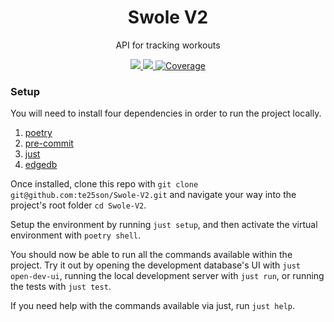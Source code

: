 <h1 align="center">Swole V2</h1>

<p align="center">API for tracking workouts</p>

<div align="center">
  <a href="https://github.com/charliermarsh/ruff">
    <img src="https://img.shields.io/endpoint?url=https://raw.githubusercontent.com/charliermarsh/ruff/main/assets/badge/v0.json">
  </a>
  <a href="https://github.com/te25son/Swole-V2/actions/workflows/test.yml">
    <img src="https://github.com/te25son/Swole-V2/actions/workflows/test.yml/badge.svg">
  </a>
  <a href="https://coverage-badge.samuelcolvin.workers.dev/redirect/te25son/Swole-V2" target="_blank">
    <img src="https://coverage-badge.samuelcolvin.workers.dev/te25son/Swole-V2.svg" alt="Coverage">
  </a>
</div>

### Setup

You will need to install four dependencies in order to run the project locally.

1. [poetry](https://python-poetry.org/docs/#installation)
2. [pre-commit](https://pre-commit.com/#installation)
3. [just](https://github.com/casey/just#packages)
4. [edgedb](https://www.edgedb.com/install)

Once installed, clone this repo with `git clone git@github.com:te25son/Swole-V2.git` and navigate your way into the project's root folder `cd Swole-V2`.

Setup the environment by running `just setup`, and then activate the virtual environment with `poetry shell`.

You should now be able to run all the commands available within the project. Try it out by opening the development database's UI with `just open-dev-ui`, running the local development server with `just run`, or running the tests with `just test`.

If you need help with the commands available via just, run `just help`.
